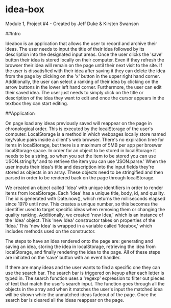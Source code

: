 # idea-box

Module 1, Project #4 - Created by Jeff Duke & Kirsten Swanson 

##Intro

Ideabox is an application that allows the user to record and archive their ideas. The user needs to input the title of their idea followed by its description into the designated input areas. Once the user clicks the 'save' button their idea is stored locally on their computer. Even if they refresh the browser their idea will remain on the page until their next visit to the site. If the user is dissatisfied with their idea after saving it they can delete the idea from the page by clicking on the 'x' button in the upper right hand corner. Additionally, the user can select a ranking of their idea by clicking on the arrow buttons in the lower left hand corner. Furthermore, the user can edit their saved idea. The user just needs to simply click on the title or description of the idea they want to edit and once the cursor appears in the textbox they can start editing. 

##Application

On page load any ideas previously saved will reappear on the page in chronological order. This is executed by the localStorage of the user's computer. LocalStorage is a method in which webpages locally store named key/value pairs inside a client's web browser. There's no expiration time for items in localStorage, but there is a maximum of 5MB per app per broswer localStorage space. In order for an object to be stored in localStorage it needs to be a string, so when you set the item to be stored you can use 'JSON.stringify' and to retrieve the item you can use 'JSON.parse.' When the user inputs their idea's title and description into the input fields they're stored as objects in an array. These objects need to be stringified and then parsed in order to be rendered back on the page through localStorage. 

We created an object called 'Idea' with unique identifiers in order to render items from localStorage. Each 'Idea' has a unique title, body, id, and quality. The id is generated with Date.now(), which returns the milliseconds elapsed since 1970 until now. This creates a unique number, so this becomes the identifier used to target specific ideas when removing them or changing the quality ranking. Additionally, we created 'new Idea,' which is an instance of the 'Idea' object. This 'new Idea' constructor takes on properties of the 'Idea.' This 'new Idea' is wrapped in a variable called 'Ideabox,' which includes methods used on the constructor. 

The steps to have an idea rendered onto the page are: generating and saving an idea, storing the idea in localStorage, retrieving the idea from localStorage, and finally rendering the idea to the page. All of these steps are initiated on the 'save' button with an event handler. 

If there are many ideas and the user wants to find a specific one they can use the search bar. The search bar is triggered on keyup after each letter is typed in. The search function uses a 'regexp' expression to filter out pieces of text that match the user's search input. The function goes through all the objects in the array and when it matches the user's input the matched idea will be shown while the unmatched ideas fadeout of the page. Once the search bar is cleared all the ideas reappear on the page. 

